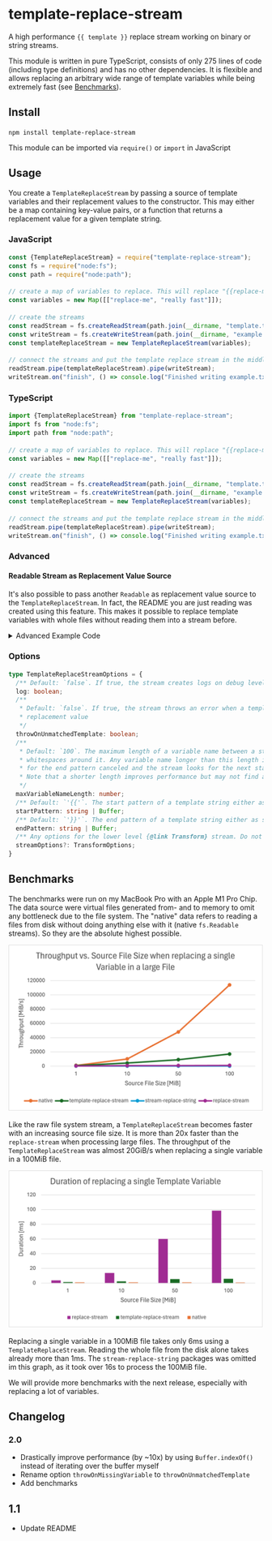 # template-replace-stream

A high performance `{{ template }}` replace stream working on binary or string streams.

This module is written in pure TypeScript, consists of only 275 lines of code (including type definitions) and has no other dependencies. It is flexible and allows replacing an arbitrary wide range of template variables while being extremely fast (see [Benchmarks](#benchmarks)).

## Install

`npm install template-replace-stream`

This module can be imported via `require()` or `import` in JavaScript

## Usage

You create a `TemplateReplaceStream` by passing a source of template variables and their replacement values to the constructor. This may either be a map containing key-value pairs, or a function that returns a replacement value for a given template string.

### JavaScript

```js
const {TemplateReplaceStream} = require("template-replace-stream");
const fs = require("node:fs");
const path = require("node:path");

// create a map of variables to replace. This will replace "{{replace-me}}" with "really fast"
const variables = new Map([["replace-me", "really fast"]]);

// create the streams
const readStream = fs.createReadStream(path.join(__dirname, "template.txt"));
const writeStream = fs.createWriteStream(path.join(__dirname, "example.txt"));
const templateReplaceStream = new TemplateReplaceStream(variables);

// connect the streams and put the template replace stream in the middle
readStream.pipe(templateReplaceStream).pipe(writeStream);
writeStream.on("finish", () => console.log("Finished writing example.txt"));
```

### TypeScript

```ts
import {TemplateReplaceStream} from "template-replace-stream";
import fs from "node:fs";
import path from "node:path";

// create a map of variables to replace. This will replace "{{replace-me}}" with "really fast"
const variables = new Map([["replace-me", "really fast"]]);

// create the streams
const readStream = fs.createReadStream(path.join(__dirname, "template.txt"));
const writeStream = fs.createWriteStream(path.join(__dirname, "example.txt"));
const templateReplaceStream = new TemplateReplaceStream(variables);

// connect the streams and put the template replace stream in the middle
readStream.pipe(templateReplaceStream).pipe(writeStream);
writeStream.on("finish", () => console.log("Finished writing example.txt"));
```

### Advanced

#### Readable Stream as Replacement Value Source
It's also possible to pass another `Readable` as replacement value source to the `TemplateReplaceStream`. In fact, the README you are just reading was created using this feature. This makes it possible to replace template variables with whole files without reading them into a stream before.

<details>
<summary>Advanced Example Code</summary>

```ts
import {StringSource, TemplateReplaceStream} from "template-replace-stream";
import fs from "fs";
import path from "path";
import sloc from "sloc"

const rootDir = path.join(__dirname, "..");
const exampleFiles = ["javascript-example.js", "typescript-example.ts", "create-readme.ts"];

const loc = sloc(fs.readFileSync(path.join(rootDir, "src", "template-replace-stream.ts"), "utf8"), "ts").total;

/**
 * Opens a file stream and replaces the import paths in the examples. This is used to
 * have module imports in the README but still local imports in the examples.
 *
 * @param file The file to read.
 */
function openExampleStream(file: string) {
  const replaceStream = new TemplateReplaceStream(
      new Map([
        [`../src`, `"template-replace-stream"`],
        [`../dist`, `"template-replace-stream"`]
      ]),
      {
        startPattern: '"',
        endPattern: '"'
      }
  );
  return fs.createReadStream(path.join(__dirname, file)).pipe(replaceStream);
}

// the map of example files and their read streams and further template variables
const templateMap = new Map<string, StringSource>(exampleFiles.map((file) => [file, openExampleStream(file)]));
templateMap.set("loc", loc.toString());

// create the streams
const readmeReadStream = fs.createReadStream(path.join(rootDir, "README.template.md"));
const readmeWriteStream = fs.createWriteStream(path.join(rootDir, "README.md"));

// connect the streams and put the template replace stream in the middle
readmeReadStream.pipe(new TemplateReplaceStream(templateMap)).pipe(readmeWriteStream);
readmeWriteStream.on("finish", () => console.log("Finished writing README.md"));
```
</details>

### Options

```ts
type TemplateReplaceStreamOptions = {
  /** Default: `false`. If true, the stream creates logs on debug level */
  log: boolean;
  /**
   * Default: `false`. If true, the stream throws an error when a template variable has no
   * replacement value
   */
  throwOnUnmatchedTemplate: boolean;
  /**
   * Default: `100`. The maximum length of a variable name between a start and end pattern including
   * whitespaces around it. Any variable name longer than this length is ignored, i.e. the search
   * for the end pattern canceled and the stream looks for the next start pattern.
   * Note that a shorter length improves performance but may not find all variables.
   */
  maxVariableNameLength: number;
  /** Default: `'{{'`. The start pattern of a template string either as string or buffer */
  startPattern: string | Buffer;
  /** Default: `'}}'`. The end pattern of a template string either as string or buffer */
  endPattern: string | Buffer;
  /** Any options for the lower level {@link Transform} stream. Do not replace transform or flush */
  streamOptions?: TransformOptions;
}
```

## Benchmarks

The benchmarks were run on my MacBook Pro with an Apple M1 Pro Chip. The data source were virtual files generated from- and to memory to omit any bottleneck due to the file system. The "native" data refers to reading a files from disk without doing anything else with it (native `fs.Readable` streams). So they are the absolute highest possible.

![Throughput vs. File Size when replacing a single Variable](benchmarks/plots/throughput-vs-data-size-with-one-replacement.png)

Like the raw file system stream, a `TemplateReplaceStream` becomes faster with an increasing source file size. It is more than 20x faster than the `replace-stream` when processing large files. The throughput of the `TemplateReplaceStream` was almost 20GiB/s when replacing a single variable in a 100MiB file.

![Duration vs File Size when replacing a single Variable](benchmarks/plots/size-vs-duration-with-one-replacement.png)

Replacing a single variable in a 100MiB file takes only 6ms using a `TemplateReplaceStream`. Reading the whole file from the disk alone takes already more than 1ms. The `stream-replace-string` packages was omitted im this graph, as it took over 16s to process the 100MiB file.

We will provide more benchmarks with the next release, especially with replacing a lot of variables.

## Changelog

### 2.0
- Drastically improve performance (by ~10x) by using `Buffer.indexOf()` instead of iterating over the buffer myself
- Rename option `throwOnMissingVariable` to `throwOnUnmatchedTemplate`
- Add benchmarks

## 1.1
- Update README